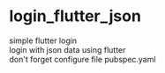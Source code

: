 # login_flutter_json
simple flutter login<br>
login with json data using flutter<br>
don't forget configure file pubspec.yaml
